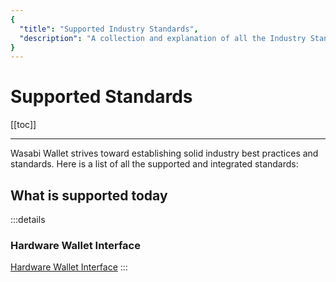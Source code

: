 ```yaml
---
{
  "title": "Supported Industry Standards",
  "description": "A collection and explanation of all the Industry Standards that are supported by Wasabi. This is the Wasabi documentation, an archive of knowledge about the open-source, non-custodial and privacy-focused Bitcoin wallet for desktop."
}
---
```


# Supported Standards

[[toc]]

---

Wasabi Wallet strives toward establishing solid industry best practices and standards.
Here is a list of all the supported and integrated standards:

## What is supported today

:::details
### Hardware Wallet Interface

[Hardware Wallet Interface](https://github.com/bitcoin-core/HWI)
:::
